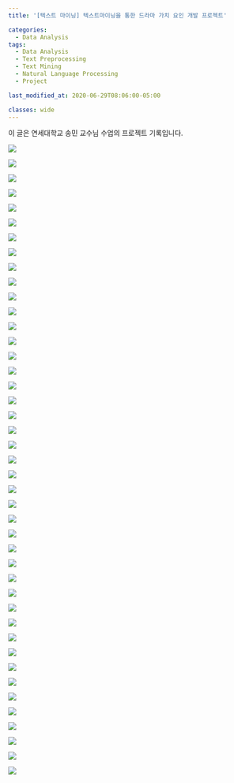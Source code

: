 ```yaml
---
title: '[텍스트 마이닝] 텍스트마이닝을 통한 드라마 가치 요인 개발 프로젝트'

categories:
  - Data Analysis
tags:
  - Data Analysis
  - Text Preprocessing
  - Text Mining
  - Natural Language Processing
  - Project

last_modified_at: 2020-06-29T08:06:00-05:00

classes: wide
---
```


이 글은 연세대학교 송민 교수님 수업의 프로젝트 기록입니다.

![]({{site.url}}/assets/images/DA/TM/슬라이드1.png)

![]({{site.url}}/assets/images/DA/TM/슬라이드2.png)

![]({{site.url}}/assets/images/DA/TM/슬라이드3.png)

![]({{site.url}}/assets/images/DA/TM/슬라이드4.png)

![]({{site.url}}/assets/images/DA/TM/슬라이드5.png)

![]({{site.url}}/assets/images/DA/TM/슬라이드6.png)

![]({{site.url}}/assets/images/DA/TM/슬라이드7.png)

![]({{site.url}}/assets/images/DA/TM/슬라이드8.png)

![]({{site.url}}/assets/images/DA/TM/슬라이드9.png)

![]({{site.url}}/assets/images/DA/TM/슬라이드10.png)

![]({{site.url}}/assets/images/DA/TM/슬라이드11.png)

![]({{site.url}}/assets/images/DA/TM/슬라이드12.png)

![]({{site.url}}/assets/images/DA/TM/슬라이드13.png)

![]({{site.url}}/assets/images/DA/TM/슬라이드14.png)

![]({{site.url}}/assets/images/DA/TM/슬라이드15.png)

![]({{site.url}}/assets/images/DA/TM/슬라이드16.png)

![]({{site.url}}/assets/images/DA/TM/슬라이드17.png)

![]({{site.url}}/assets/images/DA/TM/슬라이드18.png)

![]({{site.url}}/assets/images/DA/TM/슬라이드19.png)

![]({{site.url}}/assets/images/DA/TM/슬라이드20.png)

![]({{site.url}}/assets/images/DA/TM/슬라이드21.png)

![]({{site.url}}/assets/images/DA/TM/슬라이드22.png)

![]({{site.url}}/assets/images/DA/TM/슬라이드23.png)

![]({{site.url}}/assets/images/DA/TM/슬라이드24.png)

![]({{site.url}}/assets/images/DA/TM/슬라이드25.png)

![]({{site.url}}/assets/images/DA/TM/슬라이드26.png)

![]({{site.url}}/assets/images/DA/TM/슬라이드27.png)

![]({{site.url}}/assets/images/DA/TM/슬라이드28.png)

![]({{site.url}}/assets/images/DA/TM/슬라이드29.png)

![]({{site.url}}/assets/images/DA/TM/슬라이드30.png)

![]({{site.url}}/assets/images/DA/TM/슬라이드31.png)

![]({{site.url}}/assets/images/DA/TM/슬라이드32.png)

![]({{site.url}}/assets/images/DA/TM/슬라이드33.png)

![]({{site.url}}/assets/images/DA/TM/슬라이드34.png)

![]({{site.url}}/assets/images/DA/TM/슬라이드35.png)

![]({{site.url}}/assets/images/DA/TM/슬라이드36.png)

![]({{site.url}}/assets/images/DA/TM/슬라이드37.png)

![]({{site.url}}/assets/images/DA/TM/슬라이드38.png)

![]({{site.url}}/assets/images/DA/TM/슬라이드39.png)

![]({{site.url}}/assets/images/DA/TM/슬라이드40.png)

![]({{site.url}}/assets/images/DA/TM/슬라이드50.png)

![]({{site.url}}/assets/images/DA/TM/슬라이드51.png)

![]({{site.url}}/assets/images/DA/TM/슬라이드52.png)
